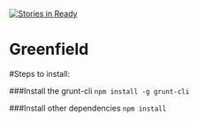 [![Stories in Ready](https://badge.waffle.io/desertsharks/greenfield.png?label=ready&title=Ready)](https://waffle.io/desertsharks/greenfield)
# Greenfield

#Steps to install:

###Install the grunt-cli
  `npm install -g grunt-cli`

###Install other dependencies
  `npm install`
